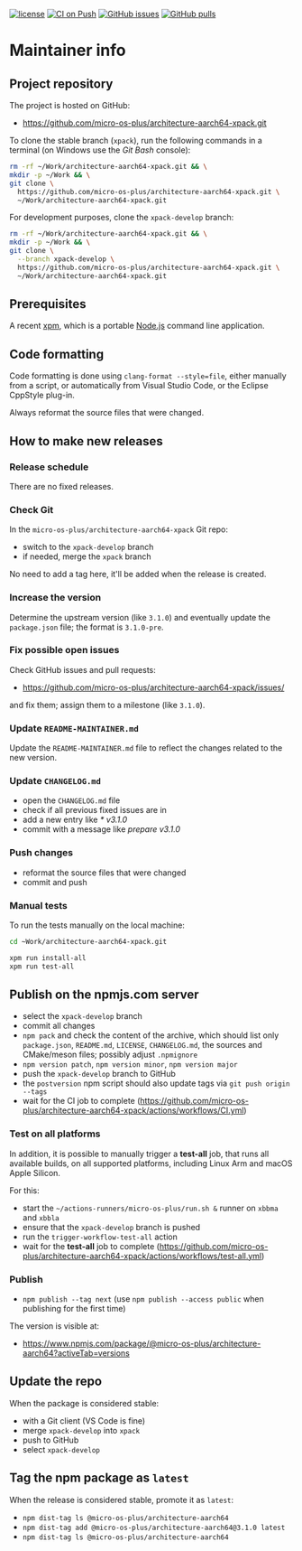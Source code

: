 [![license](https://img.shields.io/github/license/micro-os-plus/architecture-aarch64-xpack)](https://github.com/micro-os-plus/architecture-aarch64-xpack/blob/xpack/LICENSE)
[![CI on Push](https://github.com/micro-os-plus/architecture-aarch64-xpack/actions/workflows/CI.yml/badge.svg)](https://github.com/micro-os-plus/architecture-aarch64-xpack/actions/workflows/CI.yml)
[![GitHub issues](https://img.shields.io/github/issues/micro-os-plus/architecture-aarch64-xpack.svg)](https://github.com/micro-os-plus/architecture-aarch64-xpack/issues/)
[![GitHub pulls](https://img.shields.io/github/issues-pr/micro-os-plus/architecture-aarch64-xpack.svg)](https://github.com/micro-os-plus/architecture-aarch64-xpack/pulls/)

# Maintainer info

## Project repository

The project is hosted on GitHub:

- <https://github.com/micro-os-plus/architecture-aarch64-xpack.git>

To clone the stable branch (`xpack`), run the following commands in a
terminal (on Windows use the _Git Bash_ console):

```sh
rm -rf ~/Work/architecture-aarch64-xpack.git && \
mkdir -p ~/Work && \
git clone \
  https://github.com/micro-os-plus/architecture-aarch64-xpack.git \
  ~/Work/architecture-aarch64-xpack.git
```

For development purposes, clone the `xpack-develop` branch:

```sh
rm -rf ~/Work/architecture-aarch64-xpack.git && \
mkdir -p ~/Work && \
git clone \
  --branch xpack-develop \
  https://github.com/micro-os-plus/architecture-aarch64-xpack.git \
  ~/Work/architecture-aarch64-xpack.git
```

## Prerequisites

A recent [xpm](https://xpack.github.io/xpm/), which is a portable
[Node.js](https://nodejs.org/) command line application.

## Code formatting

Code formatting is done using `clang-format --style=file`, either manually
from a script, or automatically from Visual Studio Code, or the Eclipse
CppStyle plug-in.

Always reformat the source files that were changed.

## How to make new releases

### Release schedule

There are no fixed releases.

### Check Git

In the `micro-os-plus/architecture-aarch64-xpack` Git repo:

- switch to the `xpack-develop` branch
- if needed, merge the `xpack` branch

No need to add a tag here, it'll be added when the release is created.

### Increase the version

Determine the upstream version (like `3.1.0`) and eventually update the
`package.json` file; the format is `3.1.0-pre`.

### Fix possible open issues

Check GitHub issues and pull requests:

- <https://github.com/micro-os-plus/architecture-aarch64-xpack/issues/>

and fix them; assign them to a milestone (like `3.1.0`).

### Update `README-MAINTAINER.md`

Update the `README-MAINTAINER.md` file to reflect the changes
related to the new version.

### Update `CHANGELOG.md`

- open the `CHANGELOG.md` file
- check if all previous fixed issues are in
- add a new entry like _* v3.1.0_
- commit with a message like _prepare v3.1.0_

### Push changes

- reformat the source files that were changed
- commit and push

### Manual tests

To run the tests manually on the local machine:

```sh
cd ~Work/architecture-aarch64-xpack.git

xpm run install-all
xpm run test-all
```

## Publish on the npmjs.com server

- select the `xpack-develop` branch
- commit all changes
- `npm pack` and check the content of the archive, which should list
  only `package.json`, `README.md`, `LICENSE`, `CHANGELOG.md`,
  the sources and CMake/meson files;
  possibly adjust `.npmignore`
- `npm version patch`, `npm version minor`, `npm version major`
- push the `xpack-develop` branch to GitHub
- the `postversion` npm script should also update tags via `git push origin --tags`
- wait for the CI job to complete
  (<https://github.com/micro-os-plus/architecture-aarch64-xpack/actions/workflows/CI.yml>)

### Test on all platforms

In addition, it is possible to manually trigger a **test-all** job, that
runs all available builds, on all supported platforms, including Linux Arm
and macOS Apple Silicon.

For this:

- start the `~/actions-runners/micro-os-plus/run.sh &` runner on `xbbma` and `xbbla`
- ensure that the `xpack-develop` branch is pushed
- run the `trigger-workflow-test-all` action
- wait for the **test-all** job to complete
  (<https://github.com/micro-os-plus/architecture-aarch64-xpack/actions/workflows/test-all.yml>)

### Publish

- `npm publish --tag next` (use `npm publish --access public` when
  publishing for the first time)

The version is visible at:

- <https://www.npmjs.com/package/@micro-os-plus/architecture-aarch64?activeTab=versions>

## Update the repo

When the package is considered stable:

- with a Git client (VS Code is fine)
- merge `xpack-develop` into `xpack`
- push to GitHub
- select `xpack-develop`

## Tag the npm package as `latest`

When the release is considered stable, promote it as `latest`:

- `npm dist-tag ls @micro-os-plus/architecture-aarch64`
- `npm dist-tag add @micro-os-plus/architecture-aarch64@3.1.0 latest`
- `npm dist-tag ls @micro-os-plus/architecture-aarch64`
